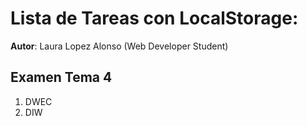 # Lista de Tareas con LocalStorage:

**Autor**: Laura Lopez Alonso (Web Developer Student)

## Examen Tema 4
1. DWEC
2. DIW